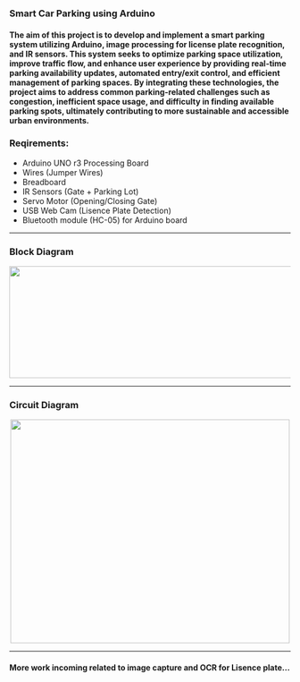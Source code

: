 ### Smart Car Parking using Arduino 
#### The aim of this project is to develop and implement a smart parking system utilizing Arduino, image processing for license plate recognition, and IR sensors. This system seeks to optimize parking space utilization, improve traffic flow, and enhance user experience by providing real-time parking availability updates, automated entry/exit control, and efficient management of parking spaces. By integrating these technologies, the project aims to address common parking-related challenges such as congestion, inefficient space usage, and difficulty in finding available parking spots, ultimately contributing to more sustainable and accessible urban environments.

### Reqirements:
- Arduino UNO r3 Processing Board
- Wires (Jumper Wires)
- Breadboard
- IR Sensors (Gate + Parking Lot)
- Servo Motor (Opening/Closing Gate)
- USB Web Cam (Lisence Plate Detection)
- Bluetooth module (HC-05) for Arduino board

----

### Block Diagram

<p align="center">
  <img  width="850" height="200" src="https://i.imgur.com/B7PiQVm.png">
</p>

----

### Circuit Diagram
<p align="center">
  <img  width="500" height="400" src="https://i.imgur.com/Zifsnqi.png">
</p>

----


#### More work incoming related to image capture and OCR for Lisence plate...
